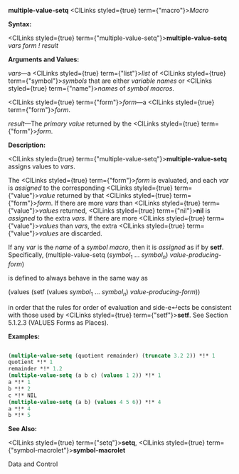 **multiple-value-setq** <ClLinks styled={true} term={"macro"}><i>Macro</i></ClLinks> 



**Syntax:** 



<ClLinks styled={true} term={"multiple-value-setq"}><b>multiple-value-setq</b></ClLinks> *vars form ! result* 



**Arguments and Values:** 



*vars*—a <ClLinks styled={true} term={"list"}><i>list</i></ClLinks> of <ClLinks styled={true} term={"symbol"}><i>symbols</i></ClLinks> that are either *variable names* or <ClLinks styled={true} term={"name"}><i>names</i></ClLinks> of *symbol macros*. 



<ClLinks styled={true} term={"form"}><i>form</i></ClLinks>—a <ClLinks styled={true} term={"form"}><i>form</i></ClLinks>. 



*result*—The *primary value* returned by the <ClLinks styled={true} term={"form"}><i>form</i></ClLinks>. 



**Description:** 



<ClLinks styled={true} term={"multiple-value-setq"}><b>multiple-value-setq</b></ClLinks> assigns values to *vars*. 



The <ClLinks styled={true} term={"form"}><i>form</i></ClLinks> is evaluated, and each *var* is *assigned* to the corresponding <ClLinks styled={true} term={"value"}><i>value</i></ClLinks> returned by that <ClLinks styled={true} term={"form"}><i>form</i></ClLinks>. If there are more *vars* than <ClLinks styled={true} term={"value"}><i>values</i></ClLinks> returned, <ClLinks styled={true} term={"nil"}><b>nil</b></ClLinks> is *assigned* to the extra *vars*. If there are more <ClLinks styled={true} term={"value"}><i>values</i></ClLinks> than *vars*, the extra <ClLinks styled={true} term={"value"}><i>values</i></ClLinks> are discarded. 



If any <i>var</i> is the <i>name</i> of a <i>symbol macro</i>, then it is <i>assigned</i> as if by <b>setf</b>. Specifically, (multiple-value-setq (<i>symbol</i><sub>1</sub> ... <i>symbol<sub>n</sub></i>) <i>value-producing-form</i>) 



is defined to always behave in the same way as 



(values (setf (values <i>symbol</i><sub>1</sub> ... <i>symbol<sub>n</sub></i>) <i>value-producing-form</i>)) 



in order that the rules for order of evaluation and side-e↵ects be consistent with those used by <ClLinks styled={true} term={"setf"}><b>setf</b></ClLinks>. See Section 5.1.2.3 (VALUES Forms as Places). 



**Examples:**
```lisp

(multiple-value-setq (quotient remainder) (truncate 3.2 2)) *!* 1 
quotient *!* 1 
remainder *!* 1.2 
(multiple-value-setq (a b c) (values 1 2)) *!* 1 
a *!* 1 
b *!* 2 
c *!* NIL 
(multiple-value-setq (a b) (values 4 5 6)) *!* 4 
a *!* 4 
b *!* 5 

```
**See Also:** 



<ClLinks styled={true} term={"setq"}><b>setq</b></ClLinks>, <ClLinks styled={true} term={"symbol-macrolet"}><b>symbol-macrolet</b></ClLinks> 



Data and Control 



 



 



